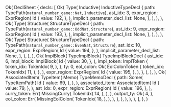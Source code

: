 Ok(
    DeclSheet {
        decls: [
            Ok(
                Type(
                    Inductive(
                        InductiveTypeDecl {
                            path: TypePath(`natural_number_game::Nat`, `Inductive`),
                            ast_idx: 3,
                            expr_region: ExprRegion(
                                Id {
                                    value: 192,
                                },
                            ),
                            implicit_parameter_decl_list: None,
                        },
                    ),
                ),
            ),
            Ok(
                Type(
                    Structure(
                        StructureTypeDecl {
                            path: TypePath(`natural_number_game::OddNat`, `Structure`),
                            ast_idx: 9,
                            expr_region: ExprRegion(
                                Id {
                                    value: 193,
                                },
                            ),
                            implicit_parameter_decl_list: None,
                        },
                    ),
                ),
            ),
            Ok(
                Type(
                    Structure(
                        StructureTypeDecl {
                            path: TypePath(`natural_number_game::EvenNat`, `Structure`),
                            ast_idx: 10,
                            expr_region: ExprRegion(
                                Id {
                                    value: 194,
                                },
                            ),
                            implicit_parameter_decl_list: None,
                        },
                    ),
                ),
            ),
            Ok(
                ImplBlock(
                    TypeImplBlock(
                        TypeImplBlockDecl {
                            ast_idx: 6,
                            impl_block: ImplBlock(
                                Id {
                                    value: 30,
                                },
                            ),
                            impl_token: ImplToken {
                                token_idx: TokenIdx(
                                    9,
                                ),
                            },
                            ty: 0,
                            eol_colon: Ok(
                                EolColonToken {
                                    token_idx: TokenIdx(
                                        11,
                                    ),
                                },
                            ),
                            expr_region: ExprRegion(
                                Id {
                                    value: 195,
                                },
                            ),
                        },
                    ),
                ),
            ),
            Ok(
                AssociatedItem(
                    TypeItem(
                        Memo(
                            TypeMemoDecl {
                                path: Some(
                                    TypeItemPath(
                                        Id {
                                            value: 69,
                                        },
                                    ),
                                ),
                                associated_item: AssociatedItem(
                                    Id {
                                        value: 79,
                                    },
                                ),
                                ast_idx: 0,
                                expr_region: ExprRegion(
                                    Id {
                                        value: 196,
                                    },
                                ),
                                curry_token: Err(
                                    MissingCurry(
                                        TokenIdx(
                                            14,
                                        ),
                                    ),
                                ),
                                output_ty: Ok(
                                    4,
                                ),
                                eol_colon: Err(
                                    MissingEolColon(
                                        TokenIdx(
                                            18,
                                        ),
                                    ),
                                ),
                            },
                        ),
                    ),
                ),
            ),
        ],
    },
)